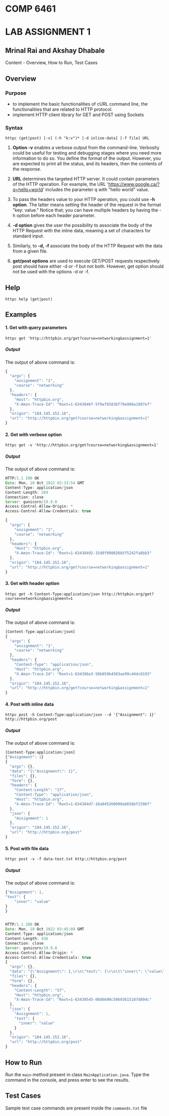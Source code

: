 # COMP 6461
# LAB ASSIGNMENT 1
## Mrinal Rai and Akshay Dhabale

Content - Overview, How to Run, Test Cases

## Overview 
### Purpose
- to implement the basic functionalities of cURL command line, the functionalities that are related to HTTP protocol.
- implement HTTP client library for GET and POST using Sockets

### Syntax
```httpc (get|post) [-v] (-h "k:v")* [-d inline-data] [-f file] URL```
1. **Option -v** enables a verbose output from the command-line. Verbosity could be useful
for testing and debugging stages where you need more information to do so. You
define the format of the output. However, you are expected to print all the status, and
its headers, then the contents of the response.

2. **URL** determines the targeted HTTP server. It could contain parameters of the HTTP
operation. For example, the URL 'https://www.google.ca/?q=hello+world' includes the
parameter q with "hello world" value.

3. To pass the headers value to your HTTP operation, you could use **-h option**. The latter
means setting the header of the request in the format "key: value." Notice that; you can
have multiple headers by having the -h option before each header parameter.

4. **-d option** gives the user the possibility to associate the body of the HTTP Request with the
inline data, meaning a set of characters for standard input.

5. Similarly, to **-d, -f** associate the body of the HTTP Request with the data from a given
file.

6. **get/post options** are used to execute GET/POST requests respectively. post should
have either -d or -f but not both. However, get option should not be used with the
options -d or -f.

## Help
```httpc help (get|post)```
## Examples
#### 1. Get with query parameters
```httpc get 'http://httpbin.org/get?course=networking&assignment=1'```
##### Output
The output of above command is:
```javascript
{
  "args": {
    "assignment": "1", 
    "course": "networking"
  }, 
  "headers": {
    "Host": "httpbin.org", 
    "X-Amzn-Trace-Id": "Root=1-6343846f-5f9af85836f79e980a1897e7"
  }, 
  "origin": "184.145.152.16", 
  "url": "http://httpbin.org/get?course=networking&assignment=1"
}
```

#### 2. Get with verbose option
```httpc get -v 'http://httpbin.org/get?course=networking&assignment=1'```
##### Output
The output of above command is:
```javascript
HTTP/1.1 200 OK
Date: Mon, 10 Oct 2022 02:33:54 GMT
Content-Type: application/json
Content-Length: 284
Connection: close
Server: gunicorn/19.9.0
Access-Control-Allow-Origin: *
Access-Control-Allow-Credentials: true

{
  "args": {
    "assignment": "1", 
    "course": "networking"
  }, 
  "headers": {
    "Host": "httpbin.org", 
    "X-Amzn-Trace-Id": "Root=1-63438492-15d8f098026b5f5242fa8bb3"
  }, 
  "origin": "184.145.152.16", 
  "url": "http://httpbin.org/get?course=networking&assignment=1"
}
```
#### 3. Get with header option
```httpc get -h Content-Type:application/json http://httpbin.org/get?course=networking&assignment=1```
##### Output
The output of above command is:
```javascript
[Content-Type:application/json]
{
  "args": {
    "assignment": "1", 
    "course": "networking"
  }, 
  "headers": {
    "Content-Type": "application/json", 
    "Host": "httpbin.org", 
    "X-Amzn-Trace-Id": "Root=1-634396e3-50b059b4503ae99c44dc0193"
  }, 
  "origin": "184.145.152.16", 
  "url": "http://httpbin.org/get?course=networking&assignment=1"
}
```
#### 4. Post with inline data
```httpc post -h Content-Type:application/json --d '{"Assignment": 1}' http://httpbin.org/post```
##### Output
The output of above command is:
```javascript
[Content-Type:application/json]
{"Assignment": 1}
{
  "args": {}, 
  "data": "{\"Assignment\": 1}", 
  "files": {}, 
  "form": {}, 
  "headers": {
    "Content-Length": "17", 
    "Content-Type": "application/json", 
    "Host": "httpbin.org", 
    "X-Amzn-Trace-Id": "Root=1-634384d7-10a045260990ab656bf2396f"
  }, 
  "json": {
    "Assignment": 1
  }, 
  "origin": "184.145.152.16", 
  "url": "http://httpbin.org/post"
}
```

#### 5. Post with file data
```httpc post -v -f data-test.txt http://httpbin.org/post```
##### Output
The output of above command is:
```javascript
{"Assignment": 1,
"test": {
	"inner": "value"
}
}


HTTP/1.1 200 OK
Date: Mon, 10 Oct 2022 03:45:09 GMT
Content-Type: application/json
Content-Length: 436
Connection: close
Server: gunicorn/19.9.0
Access-Control-Allow-Origin: *
Access-Control-Allow-Credentials: true
{
  "args": {}, 
  "data": "{\"Assignment\": 1,\r\n\"test\": {\r\n\t\"inner\": \"value\"\r\n}\r\n}\r\n\r\n", 
  "files": {}, 
  "form": {}, 
  "headers": {
    "Content-Length": "57", 
    "Host": "httpbin.org", 
    "X-Amzn-Trace-Id": "Root=1-63439545-08d6690c50693615187d894c"
  }, 
  "json": {
    "Assignment": 1, 
    "test": {
      "inner": "value"
    }
  }, 
  "origin": "184.145.152.16", 
  "url": "http://httpbin.org/post"
}
```
## How to Run
Run the ```main``` method present in class ```MainApplication.java```. Type the command in the console, and press enter to see the results.

## Test Cases
Sample test case commands are present inside the ```commands.txt``` file
